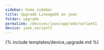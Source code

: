 ```yaml
---
sidebar: home_sidebar
title: Upgrade LineageOS on joan
folder: upgrade
permalink: /devices/joan/upgrade/variant1
device: joan_variant1
---
```

{% include templates/device_upgrade.md %}
